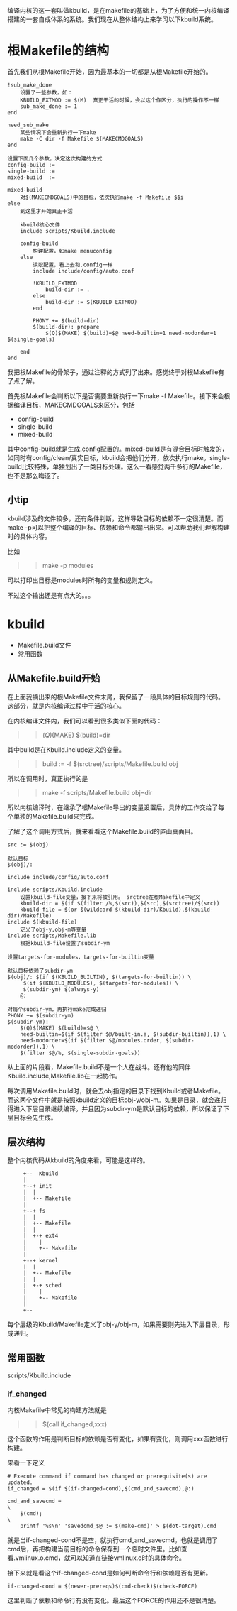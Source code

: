 编译内核的这一套叫做kbuild，是在makefile的基础上，为了方便和统一内核编译搭建的一套自成体系的系统。我们现在从整体结构上来学习以下kbuild系统。

# 根Makefile的结构

首先我们从根Makefile开始，因为最基本的一切都是从根Makefile开始的。


```
!sub_make_done
    设置了一些参数，如：
    KBUILD_EXTMOD := $(M)  真正干活的时候，会以这个作区分，执行的操作不一样
    sub_make_done := 1
end

need_sub_make
    某些情况下会重新执行一下make
    make -C dir -f Makefile $(MAKECMDGOALS)
end

设置下面几个参数，决定这次构建的方式
config-build :=
single-build :=
mixed-build  :=

mixed-build
    对$(MAKECMDGOALS)中的目标，依次执行make -f Makefile $$i
else
    到这里才开始真正干活

    kbuild核心文件
    include scripts/Kbuild.include

    config-build
        构建配置，如make menuconfig
    else
        读取配置，看上去和.config一样
        include include/config/auto.conf

        !KBUILD_EXTMOD
            build-dir := .
        else
            build-dir := $(KBUILD_EXTMOD)
        end

        PHONY += $(build-dir)
        $(build-dir): prepare
        	$(Q)$(MAKE) $(build)=$@ need-builtin=1 need-modorder=1 $(single-goals)

    end
end
```

我把根Makefile的骨架子，通过注释的方式列了出来。感觉终于对根Makefile有了点了解。

首先根Makefile会判断以下是否需要重新执行一下make -f Makefile。接下来会根据编译目标，MAKECMDGOALS来区分，包括

* config-build
* single-build
* mixed-build

其中config-build就是生成.config配置的。mixed-build是有混合目标时触发的，如同时有config/clean/真实目标，kbuild会把他们分开，依次执行make。single-build比较特殊，单独划出了一类目标处理。这么一看感觉两千多行的Makefile，也不是那么晦涩了。

## 小tip

kbuild涉及的文件较多，还有条件判断，这样导致目标的依赖不一定很清楚。而make -p可以把整个编译的目标、依赖和命令都输出出来。可以帮助我们理解构建时的具体内容。

比如

>> make -p modules

可以打印出目标是modules时所有的变量和规则定义。

不过这个输出还是有点大的。。。

# kbuild

* Makefile.build文件
* 常用函数

## 从Makefile.build开始

在上面我摘出来的根Makefile文件末尾，我保留了一段具体的目标规则的代码。这部分，就是内核编译过程中干活的核心。

在内核编译文件内，我们可以看到很多类似下面的代码：

>> $(Q)$(MAKE) $(build)=dir

其中build是在Kbuild.include定义的变量。

>> build := -f $(srctree)/scripts/Makefile.build obj

所以在调用时，真正执行的是

>> make -f scripts/Makefile.build obj=dir

所以内核编译时，在继承了根Makefile导出的变量设置后，具体的工作交给了每个单独的Makefile.build来完成。

了解了这个调用方式后，就来看看这个Makefile.build的庐山真面目。

```
src := $(obj)

默认目标
$(obj)/:

include include/config/auto.conf

include scripts/Kbuild.include
    设置kbuild-file变量，接下来将被引用。 srctree在根Makefile中定义
    kbuild-dir = $(if $(filter /%,$(src)),$(src),$(srctree)/$(src))
    kbuild-file = $(or $(wildcard $(kbuild-dir)/Kbuild),$(kbuild-dir)/Makefile)
include $(kbuild-file)
    定义了obj-y,obj-m等变量
include scripts/Makefile.lib
    根据kbuild-file设置了subdir-ym

设置targets-for-modules，targets-for-builtin变量

默认目标依赖了subdir-ym
$(obj)/: $(if $(KBUILD_BUILTIN), $(targets-for-builtin)) \
	 $(if $(KBUILD_MODULES), $(targets-for-modules)) \
	 $(subdir-ym) $(always-y)
	@:

对每个subdir-ym，再执行make完成递归
PHONY += $(subdir-ym)
$(subdir-ym):
	$(Q)$(MAKE) $(build)=$@ \
	need-builtin=$(if $(filter $@/built-in.a, $(subdir-builtin)),1) \
	need-modorder=$(if $(filter $@/modules.order, $(subdir-modorder)),1) \
	$(filter $@/%, $(single-subdir-goals))
```

从上面的片段看，Makefile.build不是一个人在战斗。还有他的同伴Kbuild.include,Makefile.lib在一起协作。

每次调用Makefile.build时，就会去obj指定的目录下找到Kbuild或者Makefile。而这两个文件中就是按照kbuild定义的目标obj-y/obj-m。如果是目录，就会递归得进入下层目录继续编译。并且因为subdir-ym是默认目标的依赖，所以保证了下层目标会先生成。

## 层次结构

整个内核代码从kbuild的角度来看，可能是这样的。

```
     +--  Kbuild
     |
     +--+ init     
     |  |   
     |  +-- Makefile
     |      
     +--+ fs   
     |  |   
     |  +-- Makefile
     |  |   
     |  +-+ ext4
     |    |
     |    +-- Makefile
     |      
     +--+ kernel   
     |  |   
     |  +-- Makefile
     |  |   
     |  +-+ sched
     |    |
     |    +-- Makefile
     |      
     +--    
```

每个层级的Kbuild/Makefile定义了obj-y/obj-m，如果需要则先进入下层目录，形成递归。

## 常用函数

scripts/Kbuild.include

### if_changed

内核Makefile中常见的构建方法就是

>> $(call if_changed,xxx)

这个函数的作用是判断目标的依赖是否有变化，如果有变化，则调用xxx函数进行构建。

来看一下定义

```
# Execute command if command has changed or prerequisite(s) are updated.
if_changed = $(if $(if-changed-cond),$(cmd_and_savecmd),@:)

cmd_and_savecmd =                                                            \
	$(cmd);                                                              \
	printf '%s\n' 'savedcmd_$@ := $(make-cmd)' > $(dot-target).cmd

```

就是当if-changed-cond不是空，就执行cmd_and_savecmd。也就是调用了cmd后，再把构建当前目标的命令保存到一个临时文件里。比如查看.vmlinux.o.cmd，就可以知道在链接vmlinux.o时的具体命令。

接下来就是看这个if-changed-cond是如何判断命令行和依赖是否有更新。

```
if-changed-cond = $(newer-prereqs)$(cmd-check)$(check-FORCE)
```

这里判断了依赖和命令行有没有变化。最后这个FORCE的作用还不是很清楚。

